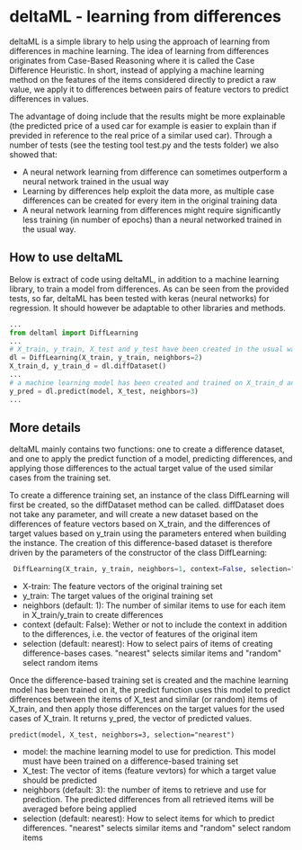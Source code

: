 # deltaML - learning from differences

deltaML is a simple library to help using the approach of learning from differences in machine learning. 
The idea of learning from differences originates from Case-Based Reasoning where it is called the Case Difference Heuristic. 
In short, instead of applying a machine learning method on the features of the items considered directly to predict a raw value, 
we apply it to differences between pairs of feature vectors to predict differences in values. 

The advantage of doing include that the results might be more explainable (the predicted price of a used car for example is easier to 
explain than if previded in reference to the real price of a similar used car). Through a number of tests (see the testing tool test.py and the tests folder)
we also showed that: 
   - A neural network learning from difference can sometimes outperform a neural network trained in the usual way
   - Learning by differences help exploit the data more, as multiple case differences can be created for every item in the original training data
   - A neural network learning from differences might require significantly less training (in number of epochs) than a neural networked trained in the usual way.
  
## How to use deltaML

Below is extract of code using deltaML, in addition to a machine learning library, to train a model from differences. 
As can be seen from the provided tests, so far, deltaML has been tested with keras (neural networks) for regression. 
It should however be adaptable to other libraries and methods. 

```python
...
from deltaml import DiffLearning
...
# X_train, y_train, X_test and y_test have been created in the usual way
dl = DiffLearning(X_train, y_train, neighbors=2)
X_train_d, y_train_d = dl.diffDataset()
...
# a machine learning model has been created and trained on X_train_d and y_train_d
y_pred = dl.predict(model, X_test, neighbors=3)
...
```

## More details

deltaML mainly contains two functions: one to create a difference dataset, and one to apply the predict function 
of a model, predicting differences, and applying those differences to the actual target value of the used similar 
cases from the training set. 

To create a difference training set, an instance of the class DiffLearning will first be created, so the diffDataset method can be called. 
diffDataset does not take any parameter, and will create a new dataset based on the differences of feature vectors
based on X_train, and the differences of target values based on y_train using the parameters entered when building the instance. 
The creation of this difference-based dataset is therefore driven by the parameters of the constructor of the class DiffLearning:

```python
 DiffLearning(X_train, y_train, neighbors=1, context=False, selection="nearest")
```
- X-train: The feature vectors of the original training set
- y_train: The target values of the original training set
- neighbors (default: 1): The number of similar items to use for each item in X_train/y_train to create differences
- context (default: False): Wether or not to include the context in addition to the differences, i.e. the vector of features of the original item
- selection (default: nearest): How to select pairs of items of creating difference-bases cases. "nearest" selects similar items and "random" select random items

Once the difference-based training set is created and the machine learning model has been trained on it, the predict function 
uses this model to predict differences between the items of X_test and similar (or random) items of X_train, and then apply those
differences on the target values for the used cases of X_train. It returns y_pred, the vector of predicted values. 
```
predict(model, X_test, neighbors=3, selection="nearest")
```
- model: the machine learning model to use for prediction. This model must have been trained on a difference-based training set
- X_test: The vector of items (feature vevtors) for which a target value should be predicted
- neighbors (default: 3): the number of items to retrieve and use for prediction. The predicted differences from all retrieved items will be averaged before being applied 
- selection (default: nearest): How to select items for which to predict differences. "nearest" selects similar items and "random" select random items
